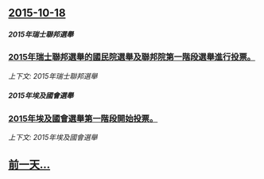 ## [2015-10-18](/news/2015/10/18/index.md)

##### 2015年瑞士聯邦選舉
### [2015年瑞士聯邦選舉的國民院選舉及聯邦院第一階段選舉進行投票。 ](/news/2015/10/18/2015年瑞士聯邦選舉的國民院選舉及聯邦院第一階段選舉進行投票.md)
_上下文: 2015年瑞士聯邦選舉_

##### 2015年埃及國會選舉
### [2015年埃及國會選舉第一階段開始投票。 ](/news/2015/10/18/2015年埃及國會選舉第一階段開始投票.md)
_上下文: 2015年埃及國會選舉_

## [前一天...](/news/2015/10/17/index.md)

